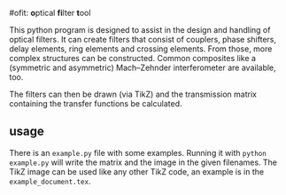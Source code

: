 #ofit: **o**ptical **fi**lter **t**ool

This python program is designed to assist in the design and handling of optical filters. It can create filters that consist of couplers, phase shifters, delay elements, ring elements and crossing elements. From those, more complex structures can be constructed. Common composites like a (symmetric and asymmetric) Mach–Zehnder interferometer are available, too.

The filters can then be drawn (via TikZ) and the transmission matrix containing the transfer functions be calculated.

## usage
There is an `example.py` file with some examples. Running it with `python example.py` will write the matrix and the image in the given filenames. The TikZ image can be used like any other TikZ code, an example is in the `example_document.tex`.
